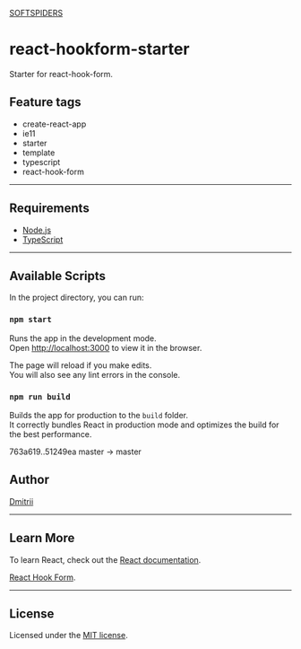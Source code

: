 [SOFTSPIDERS](https://github.com/softspiders/softspiders)

# react-hookform-starter

Starter for react-hook-form.

## Feature tags

- create-react-app
- ie11
- starter
- template
- typescript
- react-hook-form

---

## Requirements

- [Node.js](https://nodejs.org/en/download/package-manager/)
- [TypeScript](https://www.typescriptlang.org/)

---

## Available Scripts

In the project directory, you can run:

### `npm start`

Runs the app in the development mode.<br />
Open [http://localhost:3000](http://localhost:3000) to view it in the browser.

The page will reload if you make edits.<br />
You will also see any lint errors in the console.

### `npm run build`

Builds the app for production to the `build` folder.<br />
It correctly bundles React in production mode and optimizes the build for the best performance.

   763a619..51249ea  master -> master

## Author

[Dmitrii](https://github.com/dmitrii92)

---

## Learn More

To learn React, check out the [React documentation](https://reactjs.org/).

[React Hook Form](https://react-hook-form.com/).

---

## License

Licensed under the [MIT license](./LICENSE).
